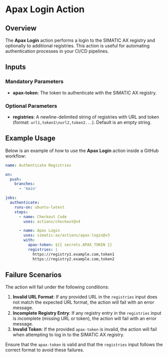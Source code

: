 # Apax Login Action

## Overview

The **Apax Login** action performs a login to the SIMATIC AX registry and optionally to additional registries. This action is useful for automating authentication processes in your CI/CD pipelines.

## Inputs

### Mandatory Parameters

- **apax-token**: The token to authenticate with the SIMATIC AX registry.

### Optional Parameters

- **registries**: A newline-delimited string of registries with URL and token (format: `url1,token1\nurl2,token2...`). Default is an empty string.

## Example Usage

Below is an example of how to use the **Apax Login** action inside a GitHub workflow:

```yaml
name: Authenticate Registries

on:
  push:
    branches:
      - 'main'

jobs:
  authenticate:
    runs-on: ubuntu-latest
    steps:
      - name: Checkout Code
        uses: actions/checkout@v4

      - name: Apax Login
        uses: simatic-ax/actions/apax-login@v3
        with:
          apax-token: ${{ secrets.APAX_TOKEN }}
          registries: |
            https://registry1.example.com,token1
            https://registry2.example.com,token2
```
## Failure Scenarios

The action will fail under the following conditions:

1. **Invalid URL Format**: If any provided URL in the `registries` input does not match the expected URL format, the action will fail with an error message.
2. **Incomplete Registry Entry**: If any registry entry in the `registries` input is incomplete (missing URL or token), the action will fail with an error message.
3. **Invalid Token**: If the provided `apax-token` is invalid, the action will fail when attempting to log in to the SIMATIC AX registry.

Ensure that the `apax-token` is valid and that the `registries` input follows the correct format to avoid these failures.